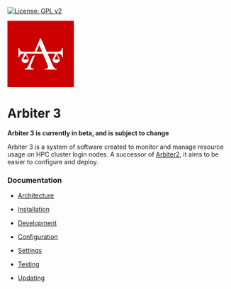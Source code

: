 [![License: GPL v2](https://img.shields.io/badge/License-GPL_v2-blue.svg)](https://www.gnu.org/licenses/old-licenses/gpl-2.0.en.html)

<img src="resources/arbiter.png" width="150px" />

# Arbiter 3 
**Arbiter 3 is currently in beta, and is subject to change**

Arbiter 3 is a system of software created to monitor and manage resource usage on 
HPC cluster login nodes. A successor of [Arbiter2](https://github.com/chpc-uofu/arbiter2), it aims to be easier to configure and deploy. 

### Documentation

- [Architecture](docs/architecture.md)

- [Installation](docs/installation.md)

- [Development](docs/development.md)

- [Configuration](docs/configuration.md)

- [Settings](docs/settings.md)

- [Testing](docs/testing.md)

- [Updating](docs/updating.md)
